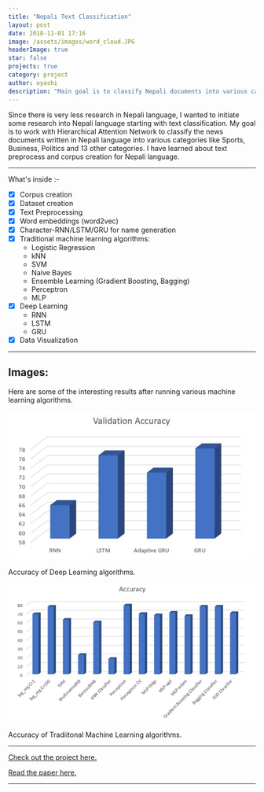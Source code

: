 ```yaml
---
title: "Nepali Text Classification"
layout: post
date: 2018-11-01 17:16
image: /assets/images/word_cloud.JPG
headerImage: true
star: false
projects: true
category: project
author: oyashi
description: "Main goal is to classify Nepali documents into various categories"
---
```


Since there is very less research in Nepali language, I wanted to initiate some research into Nepali
language starting with text classification. My goal is to work with Hierarchical Attention Network
to classify the news documents written in Nepali language into various categories like Sports,
Business, Politics and 13 other categories. I have learned about text preprocess and corpus creation for Nepali language.

---

What's inside :-

- [x] Corpus creation
- [x] Dataset creation
- [x] Text Preprocessing
- [x] Word embeddings (word2vec)
- [x] Character-RNN/LSTM/GRU for name generation
- [x] Traditional machine learning algorithms:
  - Logistic Regression
  - kNN
  - SVM
  - Naive Bayes
  - Ensemble Learning (Gradient Boosting, Bagging)
  - Perceptron
  - MLP
- [x] Deep Learning
  - RNN
  - LSTM
  - GRU
- [x] Data Visualization

---

## Images:

Here are some of the interesting results after running various machine learning algorithms.

![Markdowm Image][1]
<figcaption class="caption">Accuracy of Deep Learning algorithms.</figcaption>


![Markdowm Image][2]
<figcaption class="caption">Accuracy of Tradiitonal Machine Learning algorithms.</figcaption>

---

[Check out the project here.](https://github.com/oya163/oya-nepali-nlp)

[Read the paper here.](../assets/resume/Nepali_Text_Classification.pdf)

---

[1]: https://github.com/oya163/oya163.github.io/blob/master/assets/images/neptext/dl_acc.JPG
[2]: https://github.com/oya163/oya163.github.io/blob/master/assets/images/neptext/ml_acc.JPG
